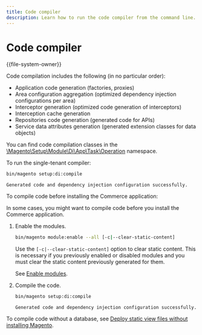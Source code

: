 ```yaml
---
title: Code compiler
description: Learn how to run the code compiler from the command line.
---
```


# Code compiler

{{file-system-owner}}

Code compilation includes the following (in no particular order):

- Application code generation (factories, proxies)
- Area configuration aggregation (optimized dependency injection configurations per area)
- Interceptor generation (optimized code generation of interceptors)
- Interception cache generation
- Repositories code generation (generated code for APIs)
- Service data attributes generation (generated extension classes for data objects)

You can find code compilation classes in the [\Magento\Setup\Module\Di\App\Task\Operation][operation] namespace.

To run the single-tenant compiler:

```bash
bin/magento setup:di:compile
```

```terminal
Generated code and dependency injection configuration successfully.
```

To compile code before installing the Commerce application:

In some cases, you might want to compile code before you install the Commerce application.

1. Enable the modules.

   ```bash
   bin/magento module:enable --all [-c|--clear-static-content]
   ```

   Use the `[-c|--clear-static-content]` option to clear static content. This is necessary if you previously enabled or disabled modules and you must clear the static content previously generated for them.

   See [Enable modules](../../installation/tutorials/manage-modules.md).

1. Compile the code.

   ```bash
   bin/magento setup:di:compile
   ```

   ```terminal
   Generated code and dependency injection configuration successfully.
   ```

To compile code without a database, see [Deploy static view files without installing Magento](../cli/static-view-file-deployment.md).

<!-- link definitions -->

[operation]: https://github.com/magento/magento2/blob/2.4/setup/src/Magento/Setup/Module/Di/App/Task/Operation
